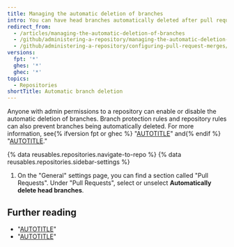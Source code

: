 ```yaml
---
title: Managing the automatic deletion of branches
intro: You can have head branches automatically deleted after pull requests are merged in your repository.
redirect_from:
  - /articles/managing-the-automatic-deletion-of-branches
  - /github/administering-a-repository/managing-the-automatic-deletion-of-branches
  - /github/administering-a-repository/configuring-pull-request-merges/managing-the-automatic-deletion-of-branches
versions:
  fpt: '*'
  ghes: '*'
  ghec: '*'
topics:
  - Repositories
shortTitle: Automatic branch deletion
---
```

Anyone with admin permissions to a repository can enable or disable the automatic deletion of branches. Branch protection rules and repository rules can also prevent branches being automatically deleted. For more information, see{% ifversion fpt or ghec %} "[AUTOTITLE](/repositories/configuring-branches-and-merges-in-your-repository/managing-rulesets/about-rulesets)" and{% endif %} "[AUTOTITLE](/repositories/configuring-branches-and-merges-in-your-repository/managing-protected-branches/about-protected-branches)."

{% data reusables.repositories.navigate-to-repo %}
{% data reusables.repositories.sidebar-settings %}
1. On the "General" settings page, you can find a section called "Pull Requests". Under "Pull Requests", select or unselect **Automatically delete head branches**.

## Further reading

- "[AUTOTITLE](/pull-requests/collaborating-with-pull-requests/incorporating-changes-from-a-pull-request/merging-a-pull-request)"
- "[AUTOTITLE](/pull-requests/collaborating-with-pull-requests/proposing-changes-to-your-work-with-pull-requests/creating-and-deleting-branches-within-your-repository)"
